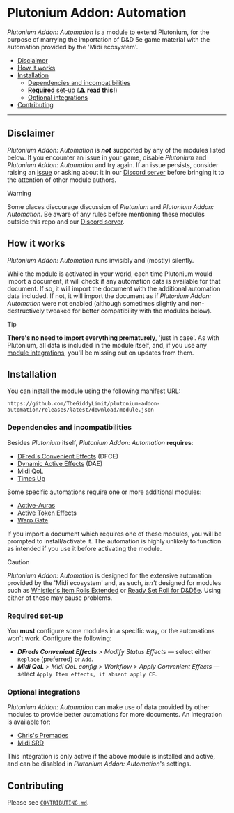 # Plutonium Addon: Automation

*Plutonium Addon: Automation* is a module to extend Plutonium, for the purpose of marrying the importation of D&D 5e game material with the automation provided by the 'Midi ecosystem'.

- [Disclaimer](#disclaimer)
- [How it works](#how-it-works)
- [Installation](#installation)
   - [Dependencies and incompatibilities](#dependencies-and-incompatibilities)
   - [**Required** set-up](#required-set-up) (⚠️ **read this!**)
   - [Optional integrations](#optional-integrations)
- [Contributing](#contributing)

---

## Disclaimer

*Plutonium Addon: Automation* is **_not_** supported by any of the modules listed below. If you encounter an issue in your game, disable *Plutonium* and *Plutonium Addon: Automation* and try again. If an issue persists, consider raising an [issue](https://github.com/TheGiddyLimit/plutonium-addon-automation/issues) or asking about it in our [Discord server](https://discord.gg/5etools) before bringing it to the attention of other module authors.

> [!WARNING]
> Some places discourage discussion of *Plutonium* and *Plutonium Addon: Automation*. Be aware of any rules before mentioning these modules outside this repo and our [Discord server](https://discord.gg/5etools).

## How it works

*Plutonium Addon: Automation* runs invisibly and (mostly) silently.

While the module is activated in your world, each time Plutonium would import a document, it will check if any automation data is available for that document. If so, it will import the document with the additional automation data included. If not, it will import the document as if *Plutonium Addon: Automation* were not enabled (although sometimes slightly and non-destructively tweaked for better compatibility with the modules below).

> [!TIP]
> **There's no need to import everything prematurely**, 'just in case'. As with Plutonium, all data is included in the module itself, and, if you use any [module integrations](#optional-integrations), you'll be missing out on updates from them.

## Installation

You can install the module using the following manifest URL:

`https://github.com/TheGiddyLimit/plutonium-addon-automation/releases/latest/download/module.json`

### Dependencies and incompatibilities

Besides *Plutonium* itself, *Plutonium Addon: Automation* **requires**:
- [DFred's Convenient Effects](https://foundryvtt.com/packages/dfreds-convenient-effects) (DFCE)
- [Dynamic Active Effects](https://foundryvtt.com/packages/dae) (DAE)
- [Midi QoL](https://foundryvtt.com/packages/midi-qol)
- [Times Up](https://foundryvtt.com/packages/times-up)

Some specific automations require one or more additional modules:
- [Active-Auras](https://foundryvtt.com/packages/ActiveAuras)
- [Active Token Effects](https://foundryvtt.com/packages/ATL)
- [Warp Gate](https://foundryvtt.com/packages/warpgate)

If you import a document which requires one of these modules, you will be prompted to install/activate it. The automation is highly unlikely to function as intended if you use it before activating the module.

> [!CAUTION]
> *Plutonium Addon: Automation* is designed for the extensive automation provided by the 'Midi ecosystem' and, as such, *isn't* designed for modules such as [Whistler's Item Rolls Extended](https://foundryvtt.com/packages/wire) or [Ready Set Roll for D&D5e](https://foundryvtt.com/packages/ready-set-roll-5e). Using either of these may cause problems.

### Required set-up

You **must** configure some modules in a specific way, or the automations won't work. Configure the following:

- _**DFreds Convenient Effects** > Modify Status Effects_ — select either `Replace` (preferred) or `Add`.
- _**Midi QoL** > Midi QoL config > Workflow > Apply Convenient Effects_ — select `Apply Item effects, if absent apply CE`.

### Optional integrations

*Plutonium Addon: Automation* can make use of data provided by other modules to provide better automations for more documents. An integration is available for:
- [Chris's Premades](https://foundryvtt.com/packages/chris-premades)
- [Midi SRD](https://foundryvtt.com/packages/midi-srd)

This integration is only active if the above module is installed and active, and can be disabled in *Plutonium Addon: Automation*'s settings.

## Contributing

Please see [`CONTRIBUTING.md`](./CONTRIBUTING.md).
